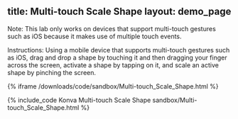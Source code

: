 title: Multi-touch Scale Shape
layout: demo_page
---

Note: This lab only works on devices that support multi-touch gestures such as iOS because it makes use of multiple touch events.

Instructions: Using a mobile device that supports multi-touch gestures such as iOS, drag and drop a shape by touching it and then dragging your finger across the screen, activate a shape by tapping on it, and scale an active shape by pinching the screen.

{% iframe /downloads/code/sandbox/Multi-touch_Scale_Shape.html %}

{% include_code Konva Multi-touch Scale Shape sandbox/Multi-touch_Scale_Shape.html %}